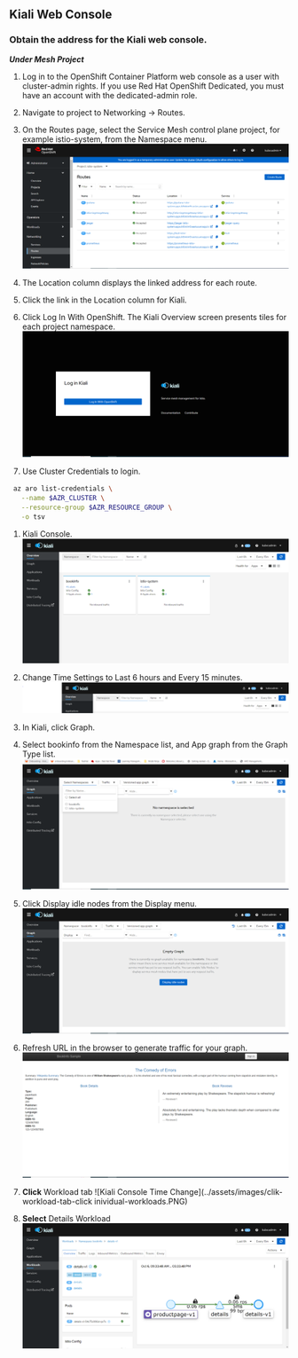 ## Kiali Web Console
### Obtain the address for the Kiali web console.
***Under Mesh Project***

1. Log in to the OpenShift Container Platform web console as a user with cluster-admin rights. If you use Red Hat OpenShift Dedicated, you must have an account with the dedicated-admin role.

1. Navigate to project to Networking → Routes.

1. On the Routes page, select the Service Mesh control plane project, for example istio-system, from the Namespace menu.
![Project Network Route](../assets/images/click-network-under-project-view-kiali-route.PNG)

1. The Location column displays the linked address for each route.

1. Click the link in the Location column for Kiali.

1. Click Log In With OpenShift. The Kiali Overview screen presents tiles for each project namespace.
![Kiali Login](../assets/images/kiali-login-with-cluster-credentials.PNG)

1. Use Cluster Credentials to login.
```bash
 az aro list-credentials \
   --name $AZR_CLUSTER \
   --resource-group $AZR_RESOURCE_GROUP \
   -o tsv
```
1. Kiali Console.
![Kiali Console](../assets/images/verify-overiview-bookinfoapp.PNG)

1. Change Time Settings to Last 6 hours and Every 15 minutes.
![Kiali Console Time Change](../assets/images/time-change.PNG)

1. In Kiali, click Graph.

1. Select bookinfo from the Namespace list, and App graph from the Graph Type list.
![Kiali Console](../assets/images/select-bookinfo-from-kiali-dropdown-graph-tab.PNG)

1. Click Display idle nodes from the Display menu.
![Kiali Console](../assets/images/kiali-click-display-idlenodes-graph-tab.PNG)

1. Refresh URL in the browser to generate traffic for your graph.
![URL](../assets/images/product-page.PNG)

1. **Click** Workload tab
![Kiali Console Time Change](../assets/images/clik-workload-tab-click inividual-workloads.PNG)

1. **Select** Details Workload
![Kiali Console](../assets/images/example-details-workload.PNG)

